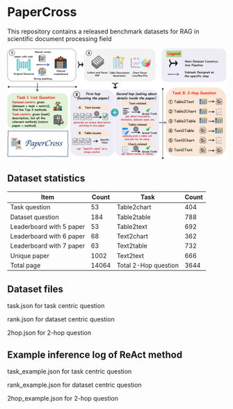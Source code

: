 # PaperCross

This repository contains a released benchmark datasets for RAG in scientific document processing field

![](main.png)

## Dataset  statistics

| Item             | Count | Task               | Count |
|------------------|-------|--------------------|-------|
| Task question    | 53    | Table2chart        | 404   |
| Dataset question | 184   | Table2table        | 788   |
| Leaderboard with 5 paper  | 53    | Table2text         | 692   |
| Leaderboard with 6 paper  | 68    | Text2chart         | 362   |
| Leaderboard with 7 paper  | 63    | Text2table         | 732   |
| Unique paper     | 1002  | Text2text          | 666   |
| Total page       | 14064 | Total 2-Hop question | 3644 |

## Dataset files

task.json for task centric question

rank.json for dataset centric question

2hop.json for 2-hop question





## Example inference log of ReAct method

task_example.json for task centric question

rank_example.json for dataset centric question

2hop_example.json for 2-hop question
